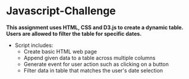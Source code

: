 # Javascript-Challenge

**This assignment uses HTML, CSS and D3.js to create a dynamic table. Users are allowed to filter the table for specific dates.** 

* Script includes: 
    * Create basic HTML web page 
    * Append given data to a table across multiple columns 
    * Generate event for user action such as clicking on a button
    * Filter data in table that matches the user's date selection 
